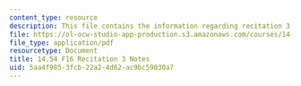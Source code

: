 ```yaml
---
content_type: resource
description: This file contains the information regarding recitation 3 notes.
file: https://ol-ocw-studio-app-production.s3.amazonaws.com/courses/14-54-international-trade-fall-2016/5aa4f9853fcb22a24d62ac9bc59030a7_MIT14_54F16_Recitation3.pdf
file_type: application/pdf
resourcetype: Document
title: 14.54 F16 Recitation 3 Notes
uid: 5aa4f985-3fcb-22a2-4d62-ac9bc59030a7
---
```

